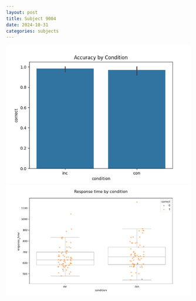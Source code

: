 ```yaml
---
layout: post
title: Subject 9004
date: 2024-10-31
categories: subjects
---
```


![](data/9004/run-3/9004_NF_acc.png)
![](data/9004/run-3/9004_NF_rt.png)
